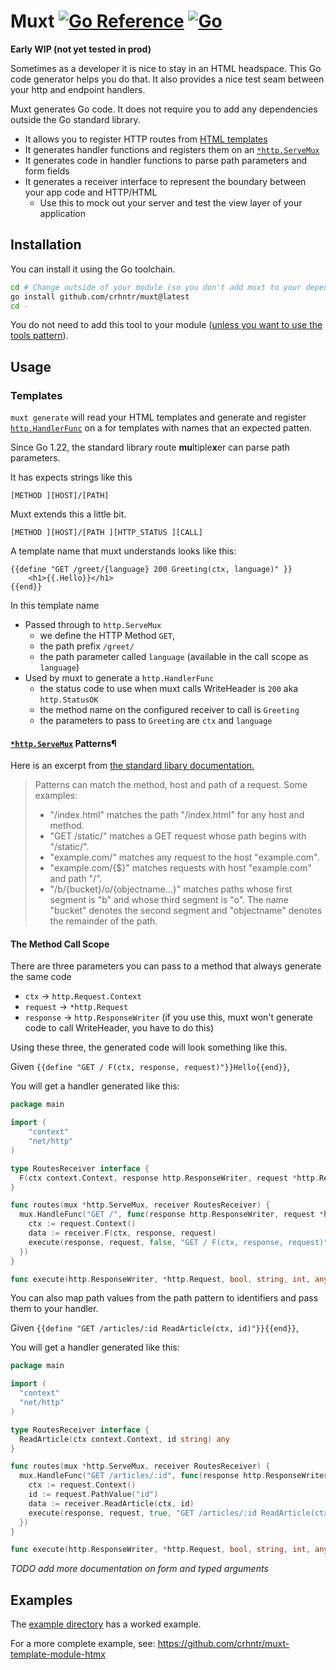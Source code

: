 # Muxt [![Go Reference](https://pkg.go.dev/badge/github.com/crhntr/muxt.svg)](https://pkg.go.dev/github.com/crhntr/muxt) [![Go](https://github.com/crhntr/muxt/actions/workflows/go.yml/badge.svg)](https://github.com/crhntr/muxt/actions/workflows/go.yml)

**Early WIP (not yet tested in prod)**

Sometimes as a developer it is nice to stay in an HTML headspace. This Go code generator helps you do that.
It also provides a nice test seam between your http and endpoint handlers.

Muxt generates Go code. It does not require you to add any dependencies outside the Go standard library. 

- It allows you to register HTTP routes from [HTML templates](https://pkg.go.dev/html/template)
- It generates handler functions and registers them on an [`*http.ServeMux`](https://pkg.go.dev/net/http#ServeMux)
- It generates code in handler functions to parse path parameters and form fields
- It generates a receiver interface to represent the boundary between your app code and HTTP/HTML
  - Use this to mock out your server and test the view layer of your application

## Installation

You can install it using the Go toolchain.
```bash
cd # Change outside of your module (so you don't add muxt to your dependency chain)
go install github.com/crhntr/muxt@latest
cd -
```

You do not need to add this tool to your module ([unless you want to use the tools pattern](https://play-with-go.dev/tools-as-dependencies_go119_en/)).

## Usage

### Templates

`muxt generate` will read your HTML templates and generate and register [`http.HandlerFunc`](https://pkg.go.dev/net/http#HandlerFunc)
on a for templates with names that an expected patten.

Since Go 1.22, the standard library route **mu**ltiple**x**er can parse path parameters.

It has expects strings like this

`[METHOD ][HOST]/[PATH]`

Muxt extends this a little bit.

`[METHOD ][HOST]/[PATH ][HTTP_STATUS ][CALL]`

A template name that muxt understands looks like this:

```gotemplate
{{define "GET /greet/{language} 200 Greeting(ctx, language)" }}
    <h1>{{.Hello}}</h1>
{{end}}
```

In this template name
- Passed through to `http.ServeMux`
  - we define the HTTP Method `GET`,
  - the path prefix `/greet/`
  - the path parameter called `language` (available in the call scope as `language`)
- Used by muxt to generate a `http.HandlerFunc`
  - the status code to use when muxt calls WriteHeader is `200` aka `http.StatusOK`
  - the method name on the configured receiver to call is `Greeting`
  - the parameters to pass to `Greeting` are `ctx` and `language`

#### [`*http.ServeMux`](https://pkg.go.dev/net/http#ServeMux) Patterns¶

Here is an excerpt from [the standard libary documentation.](https://pkg.go.dev/net/http#hdr-Patterns-ServeMux)

> Patterns can match the method, host and path of a request. Some examples:
> - "/index.html" matches the path "/index.html" for any host and method.
> - "GET /static/" matches a GET request whose path begins with "/static/".
> - "example.com/" matches any request to the host "example.com".
> - "example.com/{$}" matches requests with host "example.com" and path "/".
> - "/b/{bucket}/o/{objectname...}" matches paths whose first segment is "b" and whose third segment is "o". The name "bucket" denotes the second segment and "objectname" denotes the remainder of the path.

#### The Method Call Scope

There are three parameters you can pass to a method that always generate the same code

- `ctx` -> `http.Request.Context`
- `request` -> `*http.Request`
- `response` -> `http.ResponseWriter` (if you use this, muxt won't generate code to call WriteHeader, you have to do this)

Using these three, the generated code will look something like this.

Given `{{define "GET / F(ctx, response, request)"}}Hello{{end}}`,

You will get a handler generated like this:

```go
package main

import (
    "context"
    "net/http"
)

type RoutesReceiver interface {
  F(ctx context.Context, response http.ResponseWriter, request *http.Request) any
}

func routes(mux *http.ServeMux, receiver RoutesReceiver) {
  mux.HandleFunc("GET /", func(response http.ResponseWriter, request *http.Request) {
    ctx := request.Context()
    data := receiver.F(ctx, response, request)
    execute(response, request, false, "GET / F(ctx, response, request)", http.StatusOK, data)
  })
}

func execute(http.ResponseWriter, *http.Request, bool, string, int, any) {}
```

You can also map path values from the path pattern to identifiers and pass them to your handler.


Given `{{define "GET /articles/:id ReadArticle(ctx, id)"}}{{end}}`,

You will get a handler generated like this:

```go
package main

import (
  "context"
  "net/http"
)

type RoutesReceiver interface {
  ReadArticle(ctx context.Context, id string) any
}

func routes(mux *http.ServeMux, receiver RoutesReceiver) {
  mux.HandleFunc("GET /articles/:id", func(response http.ResponseWriter, request *http.Request) {
    ctx := request.Context()
    id := request.PathValue("id")
    data := receiver.ReadArticle(ctx, id)
    execute(response, request, true, "GET /articles/:id ReadArticle(ctx, id)", http.StatusOK, data)
  })
}

func execute(http.ResponseWriter, *http.Request, bool, string, int, any) {}
```

_TODO add more documentation on form and typed arguments_

## Examples

The [example directory](example) has a worked example.

For a more complete example, see: https://github.com/crhntr/muxt-template-module-htmx
